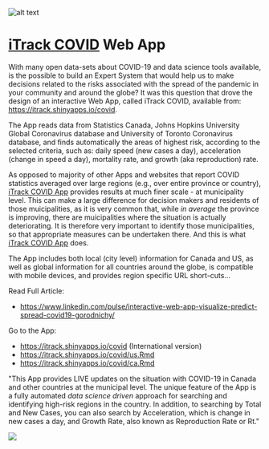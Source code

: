
![alt text](https://github.com/gorodnichy/iTrack-COVID/raw/master/docs/covid-48.png)


# [iTrack COVID](https://itrack.shinyapps.io/covid) Web App




With many open data-sets about COVID-19 and data science tools available, is the possible to build an Expert System that would help us to make decisions related to the risks associated with the spread of the pandemic in your community and around the globe? It was this question that drove the design of an interactive Web App, called iTrack COVID, available from: https://itrack.shinyapps.io/covid.

The App reads data from Statistics Canada, Johns Hopkins University Global Coronavirus database and University of Toronto Coronavirus database, and finds automatically the areas of highest risk, according to the selected criteria, such as: daily speed (new cases a day), acceleration (change in speed a day), mortality rate, and growth (aka reproduction) rate. 

As opposed to majority of other Apps and websites that report COVID statistics averaged over large regions (e.g., over entire province or country), [iTrack COVID App](https://itrack.shinyapps.io/covid) provides results at much finer scale - at municipality level. This can make a large difference for decision makers and residents of those muicipalities, as it is very common that, while *in average* the province is improving, there are muicipalities where the situation is actually deteriorating. It is therefore very important  to identify those municipalities, so that appropriate measures can be undertaken there. And this is what [iTrack COVID App](https://itrack.shinyapps.io/covid)  does.


The App includes both local (city level) information for Canada and US, as well as global information for all countries around the globe, is compatible with mobile devices, and provides region specific URL short-cuts...


Read Full Article: 
- https://www.linkedin.com/pulse/interactive-web-app-visualize-predict-spread-covid19-gorodnichy/


Go to the App: 
- https://itrack.shinyapps.io/covid (International version)
- https://itrack.shinyapps.io/covid/us.Rmd
- https://itrack.shinyapps.io/covid/ca.Rmd

"This App provides LIVE updates on the situation with COVID-19 in Canada and other countries at the municipal level. The unique feature of the App is a fully automated *data science driven* approach for searching and identifying high-risk regions in the country. In addition, to searching by Total and New Cases, you can also search by Acceleration, which is change in new cases a day, and Growth Rate, also known as Reproduction Rate or Rt."



![](https://github.com/gorodnichy/iTrack-COVID/raw/master/docs/covid.png)
